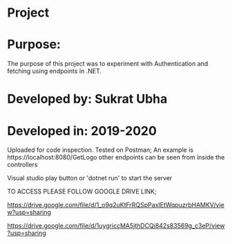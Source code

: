 # Project

# Purpose:
The purpose of this project was to experiment with Authentication and fetching using endpoints in .NET.
# Developed by: Sukrat Ubha
# Developed in: 2019-2020

Uploaded for code inspection.
Tested on Postman; An example is https://localhost:8080/GetLogo
other endpoints can be seen from inside the controllers

Visual studio play button or 'dotnet run' to start the server

TO ACCESS PLEASE FOLLOW GOOGLE DRIVE LINK;

https://drive.google.com/file/d/1_o9q2uKtFrRQSpPaxIEtWqpuzrbHAMKV/view?usp=sharing


https://drive.google.com/file/d/1uygriccMA5jthDCQi842s83569g_c3eP/view?usp=sharing
